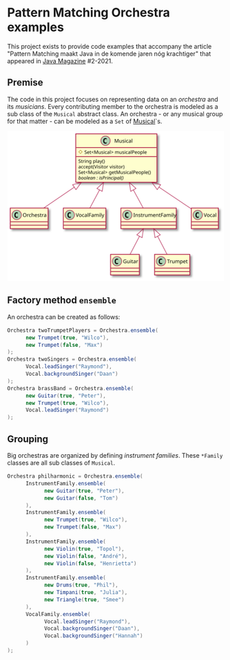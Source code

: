 # Pattern Matching Orchestra examples

This project exists to provide code examples that accompany the article "Pattern Matching maakt Java in de komende jaren nóg krachtiger" that appeared in [Java Magazine](https://nljug.org/java-magazine) #2-2021.

## Premise

The code in this project focuses on representing data on an *orchestra* and its *musicians*. 
Every contributing member to the orchestra is modeled as a sub class of the `Musical` abstract class.
An orchestra - or any musical group for that matter - can be modeled as a `Set` of [Musical](https://github.com/MrFix93/pattern-matching-orchestra/blob/97b54b6c900b44541294041c65cedf0caddaca0e/src/main/java/nl/infosupport/models/Musical.java)`s.

![Class diagram of the example](class-diagram.svg)

## Factory method `ensemble`

An orchestra can be created as follows:

``` java
Orchestra twoTrumpetPlayers = Orchestra.ensemble(
      new Trumpet(true, "Wilco"), 
      new Trumpet(false, "Max")
);
Orchestra twoSingers = Orchestra.ensemble(
      Vocal.leadSinger("Raymond"), 
      Vocal.backgroundSinger("Daan")
);
Orchestra brassBand = Orchestra.ensemble(
      new Guitar(true, "Peter"), 
      new Trumpet(true, "Wilco"), 
      Vocal.leadSinger("Raymond")
);
```

## Grouping

Big orchestras are organized by defining *instrument families*. These `*Family` classes are all sub classes of `Musical`.

``` java
Orchestra philharmonic = Orchestra.ensemble(
      InstrumentFamily.ensemble(
            new Guitar(true, "Peter"), 
            new Guitar(false, "Tom")
      ),
      InstrumentFamily.ensemble(
            new Trumpet(true, "Wilco"), 
            new Trumpet(false, "Max")
      ),
      InstrumentFamily.ensemble(
            new Violin(true, "Topol"),
            new Violin(false, "André"),
            new Violin(false, "Henrietta")
      ),
      InstrumentFamily.ensemble(
            new Drums(true, "Phil"), 
            new Timpani(true, "Julia"), 
            new Triangle(true, "Smee")
      ),
      VocalFamily.ensemble(
            Vocal.leadSinger("Raymond"), 
            Vocal.backgroundSinger("Daan"), 
            Vocal.backgroundSinger("Hannah")
      )
);
```
